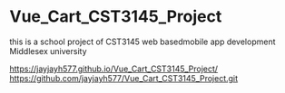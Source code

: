 # Vue_Cart_CST3145_Project
this is a school project of CST3145 web basedmobile app development 
Middlesex university

https://jayjayh577.github.io/Vue_Cart_CST3145_Project/
https://github.com/jayjayh577/Vue_Cart_CST3145_Project.git
